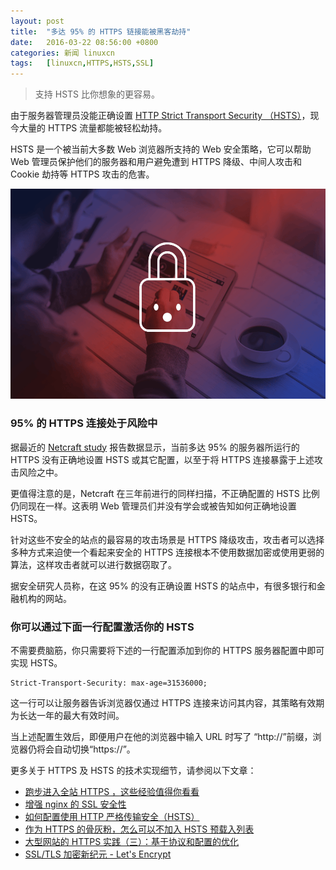 ```yaml
---
layout: post
title:	"多达 95% 的 HTTPS 链接能被黑客劫持"
date:	2016-03-22 08:56:00 +0800 
categories:	新闻 linuxcn 
tags:	[linuxcn,HTTPS,HSTS,SSL]
---
```




> 
> 支持 HSTS 比你想象的更容易。
> 
> 
> 


由于服务器管理员没能正确设置 [HTTP Strict Transport Security （HSTS）](/article-5266-1.html)，现今大量的 HTTPS 流量都能被轻松劫持。


HSTS 是一个被当前大多数 Web 浏览器所支持的 Web 安全策略，它可以帮助 Web 管理员保护他们的服务器和用户避免遭到 HTTPS 降级、中间人攻击和 Cookie 劫持等 HTTPS 攻击的危害。


![](/Asserts/Images/album/201603/22/052822i80cb38nb6imb08i.png)


### 95% 的 HTTPS 连接处于风险中


据最近的 [Netcraft study](http://news.netcraft.com/archives/2016/03/17/95-of-https-servers-vulnerable-to-trivial-mitm-attacks.html) 报告数据显示，当前多达 95% 的服务器所运行的 HTTPS 没有正确地设置 HSTS 或其它配置，以至于将 HTTPS 连接暴露于上述攻击风险之中。


更值得注意的是，Netcraft 在三年前进行的同样扫描，不正确配置的 HSTS 比例仍同现在一样。这表明 Web 管理员们并没有学会或被告知如何正确地设置 HSTS。


针对这些不安全的站点的最容易的攻击场景是 HTTPS 降级攻击，攻击者可以选择多种方式来迫使一个看起来安全的 HTTPS 连接根本不使用数据加密或使用更弱的算法，这样攻击者就可以进行数据窃取了。


据安全研究人员称，在这 95% 的没有正确设置 HSTS 的站点中，有很多银行和金融机构的网站。


### 你可以通过下面一行配置激活你的 HSTS


不需要费脑筋，你只需要将下述的一行配置添加到你的 HTTPS 服务器配置中即可实现 HSTS。



```
Strict-Transport-Security: max-age=31536000;
```

这一行可以让服务器告诉浏览器仅通过 HTTPS 连接来访问其内容，其策略有效期为长达一年的最大有效时间。


当上述配置生效后，即便用户在他的浏览器中输入 URL 时写了 “http://”前缀，浏览器仍将会自动切换“https://”。


更多关于 HTTPS 及 HSTS 的技术实现细节，请参阅以下文章：


* [跑步进入全站 HTTPS ，这些经验值得你看看](/article-6723-1.html)
* [增强 nginx 的 SSL 安全性](/article-5374-1.html)
* [如何配置使用 HTTP 严格传输安全（HSTS）](/article-5266-1.html)
* [作为 HTTPS 的骨灰粉，怎么可以不加入 HSTS 预载入列表](/article-6754-1.html)
* [大型网站的 HTTPS 实践（三）：基于协议和配置的优化](/article-5393-1.html)
* [SSL/TLS 加密新纪元 - Let's Encrypt](/article-6565-1.html)
